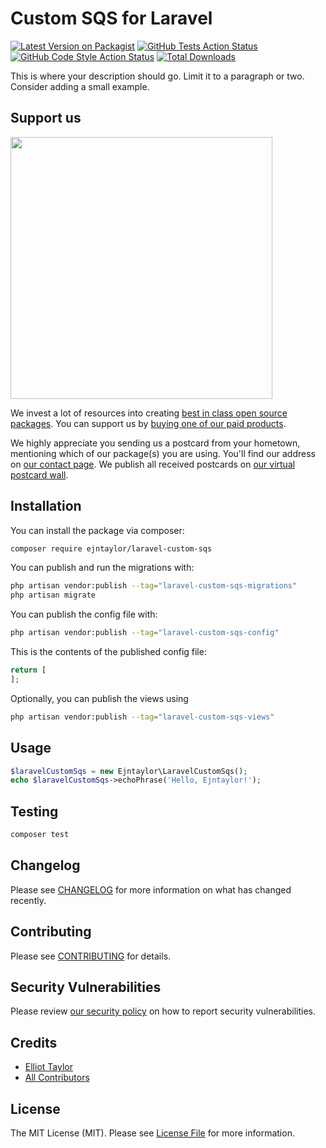 # Custom SQS for Laravel

[![Latest Version on Packagist](https://img.shields.io/packagist/v/ejntaylor/laravel-custom-sqs.svg?style=flat-square)](https://packagist.org/packages/ejntaylor/laravel-custom-sqs)
[![GitHub Tests Action Status](https://img.shields.io/github/actions/workflow/status/ejntaylor/laravel-custom-sqs/run-tests.yml?branch=main&label=tests&style=flat-square)](https://github.com/ejntaylor/laravel-custom-sqs/actions?query=workflow%3Arun-tests+branch%3Amain)
[![GitHub Code Style Action Status](https://img.shields.io/github/actions/workflow/status/ejntaylor/laravel-custom-sqs/fix-php-code-style-issues.yml?branch=main&label=code%20style&style=flat-square)](https://github.com/ejntaylor/laravel-custom-sqs/actions?query=workflow%3A"Fix+PHP+code+style+issues"+branch%3Amain)
[![Total Downloads](https://img.shields.io/packagist/dt/ejntaylor/laravel-custom-sqs.svg?style=flat-square)](https://packagist.org/packages/ejntaylor/laravel-custom-sqs)

This is where your description should go. Limit it to a paragraph or two. Consider adding a small example.

## Support us

[<img src="https://github-ads.s3.eu-central-1.amazonaws.com/laravel-custom-sqs.jpg?t=1" width="419px" />](https://spatie.be/github-ad-click/laravel-custom-sqs)

We invest a lot of resources into creating [best in class open source packages](https://spatie.be/open-source). You can support us by [buying one of our paid products](https://spatie.be/open-source/support-us).

We highly appreciate you sending us a postcard from your hometown, mentioning which of our package(s) you are using. You'll find our address on [our contact page](https://spatie.be/about-us). We publish all received postcards on [our virtual postcard wall](https://spatie.be/open-source/postcards).

## Installation

You can install the package via composer:

```bash
composer require ejntaylor/laravel-custom-sqs
```

You can publish and run the migrations with:

```bash
php artisan vendor:publish --tag="laravel-custom-sqs-migrations"
php artisan migrate
```

You can publish the config file with:

```bash
php artisan vendor:publish --tag="laravel-custom-sqs-config"
```

This is the contents of the published config file:

```php
return [
];
```

Optionally, you can publish the views using

```bash
php artisan vendor:publish --tag="laravel-custom-sqs-views"
```

## Usage

```php
$laravelCustomSqs = new Ejntaylor\LaravelCustomSqs();
echo $laravelCustomSqs->echoPhrase('Hello, Ejntaylor!');
```

## Testing

```bash
composer test
```

## Changelog

Please see [CHANGELOG](CHANGELOG.md) for more information on what has changed recently.

## Contributing

Please see [CONTRIBUTING](CONTRIBUTING.md) for details.

## Security Vulnerabilities

Please review [our security policy](../../security/policy) on how to report security vulnerabilities.

## Credits

- [Elliot Taylor](https://github.com/ejntaylor)
- [All Contributors](../../contributors)

## License

The MIT License (MIT). Please see [License File](LICENSE.md) for more information.
